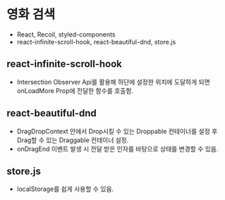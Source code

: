 # 영화 검색

- React, Recoil, styled-components
- react-infinite-scroll-hook, react-beautiful-dnd, store.js



## react-infinite-scroll-hook
- Intersection Observer Api를 활용해 하단에 설정한 위치에 도달하게 되면 onLoadMore Prop에 전달한 함수를 호출함.
## react-beautiful-dnd
- DragDropContext 안에서 Drop시킬 수 있는 Droppable 컨테이너를 설정 후 Drag할 수 있는 Draggable 컨테이너 설정.
- onDragEnd 이벤트 발생 시 전달 받은 인자를 바탕으로 상태를 변경할 수 있음.  
## store.js
- localStorage를 쉽게 사용할 수 있음.




